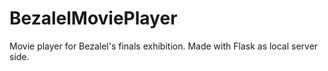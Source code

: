 # BezalelMoviePlayer
 Movie player for Bezalel's finals exhibition. Made with Flask as local server side.
